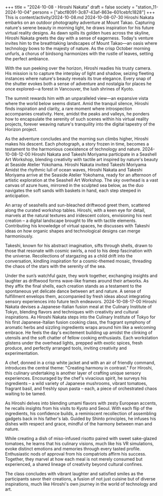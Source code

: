 +++
title = "2024-10-08 - Hiroshi Nakata"
draft = false
society = "station_11-2024-10-04"
persons = ["abcf8091-3c87-43af-863e-601cebfc1828"]
+++
This is content/activity/2024-10-08.md
2024-10-08-07-30
Hiroshi Nakata embarks on an outdoor photography adventure at Mount Takao. Capturing nature's serene beauty in morning light, he draws inspiration for his future virtual reality designs.
As dawn spills its golden hues across the skyline, Hiroshi Nakata greets the day with a sense of eagerness. Today's venture invites him to the breathtaking landscapes of Mount Takao—an oasis where technology bows to the majesty of nature. As the crisp October morning unfurls, a chorus of birdsong harmonizes with the rustle of leaves, setting the perfect ambiance.

With the sun peeking over the horizon, Hiroshi readies his trusty camera. His mission is to capture the interplay of light and shadow, seizing fleeting instances where nature's beauty reveals its true elegance. Every snap of the shutter evokes both a sense of adventure and nostalgia for places he once explored—a forest in Vancouver, the lush shrines of Kyoto.

The summit rewards him with an unparalleled view—an expansive vista where the world below seems distant. Amid the tranquil silence, Hiroshi finds inspiration and clarity, a rare moment where introspection accompanies creativity. Here, amidst the peaks and valleys, he ponders how to encapsulate the serenity of such scenes within his virtual reality projects, forever weaving nature's tranquility into the digital tapestry of the Horizon project.

As the adventure concludes and the morning sun climbs higher, Hiroshi makes his descent. Each photograph, a story frozen in time, becomes a testament to the harmonious coexistence of technology and nature.
2024-10-08-12-00
Hiroshi Nakata and Takeshi Moriyama participate in a Seashell Art Workshop, blending creativity with tactile art inspired by nature's beauty at Seaside Atelier Yokohama.
Hiroshi Nakata invited Takeshi Moriyama
Amidst the rhythmic lull of ocean waves, Hiroshi Nakata and Takeshi Moriyama arrive at the Seaside Atelier Yokohama, ready for an afternoon of artistic exploration at the Seashell Art Workshop. The sky overhead is a vast canvas of azure hues, mirrored in the sculpted sea below, as the duo navigates the soft sands with baskets in hand, each step steeped in anticipation. 

An array of seashells and sun-bleached driftwood greet them, scattered along the curated workshop tables. Hiroshi, with a keen eye for detail, marvels at the natural textures and iridescent colors, envisioning his next creation – a digital landscape brought to life with tactile elements. Contributing his knowledge of virtual spaces, he discusses with Takeshi ideas on how organic shapes and technological designs can merge harmoniously.

Takeshi, known for his abstract imagination, sifts through shells, drawn to those that resonate with cosmic swirls, a nod to his deep fascination with the universe. Recollections of stargazing as a child drift into the conversation, kindling inspiration for a cosmic-themed mosaic, threading the chaos of the stars with the serenity of the sea.

Under the sun’s watchful gaze, they work together, exchanging insights and laughter as driftwood forms wave-like frames around their artworks. As they affix the final shells, each creation stands as a testament to the spontaneous yet delicate dance between art and nature. A sense of fulfillment envelops them, accompanied by fresh ideas about integrating sensory experiences into future tech endeavors.
2024-10-08-17-00
Hiroshi Nakata devises a Japanese-Italian fusion meal at the Culinary Institute of Tokyo, blending flavors and techniques with creativity and cultural inspirations.
As Hiroshi Nakata steps into the Culinary Institute of Tokyo for his first Japanese-Italian fusion cooking class, the fragrant symphony of aromatic herbs and sizzling ingredients wraps around him like a welcoming embrace. He feels the day's excitement building up amidst the clinking of utensils and the soft chatter of fellow cooking enthusiasts. Each workstation glistens under the overhead lights, prepped with exotic spices, fresh produce, and perfectly arranged tools, inviting creativity and experimentation.

A chef, donned in a crisp white jacket and with an air of friendly command, introduces the central theme: "Creating harmony in contrast." For Hiroshi, this culinary undertaking is another layer of crafting unique sensory experiences. Encouraged by the chef's vivacious spirit, he surveys his ingredients – a wild variety of Japanese mushrooms, vibrant tomatoes, fragrant basil, and freshly spun pasta – each, a piece of orchestrated chaos waiting to be tamed. 

As Hiroshi delves into blending umami flavors with zesty European accents, he recalls insights from his visits to Kyoto and Seoul. With each flip of the ingredients, his confidence builds, a reminiscent recollection of assembling gadgets back in his father's lab. Guided by Shinto principles, he infuses his dishes with respect and grace, mindful of the harmony between man and nature.

While creating a dish of miso-infused risotto paired with sweet sake-glazed tomatoes, he learns that his culinary visions, much like his VR simulations, evoke distinct emotions and memories through every tasted profile. Enthusiastic nods of approval from his compatriots affirm his success. Together, they marvel at how each meal is not merely consumed but experienced, a shared lineage of creativity beyond cultural confines.

The class concludes with vibrant laughter and satisfied smiles as the participants savor their creations, a fusion of not just cuisine but of diverse inspirations, much like Hiroshi's own journey in the world of technology and art.
